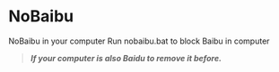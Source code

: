 # NoBaibu
NoBaibu in your computer</n>
Run nobaibu.bat to block Baibu in computer</n> 
>***If your computer is also Baidu to remove it before.***

